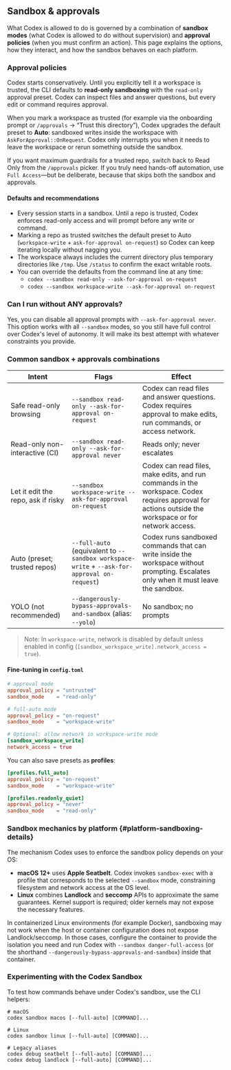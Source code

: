 ## Sandbox & approvals

What Codex is allowed to do is governed by a combination of **sandbox modes** (what Codex is allowed to do without supervision) and **approval policies** (when you must confirm an action). This page explains the options, how they interact, and how the sandbox behaves on each platform.

### Approval policies

Codex starts conservatively. Until you explicitly tell it a workspace is trusted, the CLI defaults to **read-only sandboxing** with the `read-only` approval preset. Codex can inspect files and answer questions, but every edit or command requires approval.

When you mark a workspace as trusted (for example via the onboarding prompt or `/approvals` → “Trust this directory”), Codex upgrades the default preset to **Auto**: sandboxed writes inside the workspace with `AskForApproval::OnRequest`. Codex only interrupts you when it needs to leave the workspace or rerun something outside the sandbox.

If you want maximum guardrails for a trusted repo, switch back to Read Only from the `/approvals` picker. If you truly need hands-off automation, use `Full Access`—but be deliberate, because that skips both the sandbox and approvals.

#### Defaults and recommendations

- Every session starts in a sandbox. Until a repo is trusted, Codex enforces read-only access and will prompt before any write or command.
- Marking a repo as trusted switches the default preset to Auto (`workspace-write` + `ask-for-approval on-request`) so Codex can keep iterating locally without nagging you.
- The workspace always includes the current directory plus temporary directories like `/tmp`. Use `/status` to confirm the exact writable roots.
- You can override the defaults from the command line at any time:
  - `codex --sandbox read-only --ask-for-approval on-request`
  - `codex --sandbox workspace-write --ask-for-approval on-request`

### Can I run without ANY approvals?

Yes, you can disable all approval prompts with `--ask-for-approval never`. This option works with all `--sandbox` modes, so you still have full control over Codex's level of autonomy. It will make its best attempt with whatever constraints you provide.

### Common sandbox + approvals combinations

| Intent                             | Flags                                                                                       | Effect                                                                                                                                                |
| ---------------------------------- | ------------------------------------------------------------------------------------------- | ----------------------------------------------------------------------------------------------------------------------------------------------------- |
| Safe read-only browsing            | `--sandbox read-only --ask-for-approval on-request`                                         | Codex can read files and answer questions. Codex requires approval to make edits, run commands, or access network.                                    |
| Read-only non-interactive (CI)     | `--sandbox read-only --ask-for-approval never`                                              | Reads only; never escalates                                                                                                                           |
| Let it edit the repo, ask if risky | `--sandbox workspace-write --ask-for-approval on-request`                                   | Codex can read files, make edits, and run commands in the workspace. Codex requires approval for actions outside the workspace or for network access. |
| Auto (preset; trusted repos)       | `--full-auto` (equivalent to `--sandbox workspace-write` + `--ask-for-approval on-request`) | Codex runs sandboxed commands that can write inside the workspace without prompting. Escalates only when it must leave the sandbox.                   |
| YOLO (not recommended)             | `--dangerously-bypass-approvals-and-sandbox` (alias: `--yolo`)                              | No sandbox; no prompts                                                                                                                                |

> Note: In `workspace-write`, network is disabled by default unless enabled in config (`[sandbox_workspace_write].network_access = true`).

#### Fine-tuning in `config.toml`

```toml
# approval mode
approval_policy = "untrusted"
sandbox_mode    = "read-only"

# full-auto mode
approval_policy = "on-request"
sandbox_mode    = "workspace-write"

# Optional: allow network in workspace-write mode
[sandbox_workspace_write]
network_access = true
```

You can also save presets as **profiles**:

```toml
[profiles.full_auto]
approval_policy = "on-request"
sandbox_mode    = "workspace-write"

[profiles.readonly_quiet]
approval_policy = "never"
sandbox_mode    = "read-only"
```

### Sandbox mechanics by platform {#platform-sandboxing-details}

The mechanism Codex uses to enforce the sandbox policy depends on your OS:

- **macOS 12+** uses **Apple Seatbelt**. Codex invokes `sandbox-exec` with a profile that corresponds to the selected `--sandbox` mode, constraining filesystem and network access at the OS level.
- **Linux** combines **Landlock** and **seccomp** APIs to approximate the same guarantees. Kernel support is required; older kernels may not expose the necessary features.

In containerized Linux environments (for example Docker), sandboxing may not work when the host or container configuration does not expose Landlock/seccomp. In those cases, configure the container to provide the isolation you need and run Codex with `--sandbox danger-full-access` (or the shorthand `--dangerously-bypass-approvals-and-sandbox`) inside that container.

### Experimenting with the Codex Sandbox

To test how commands behave under Codex's sandbox, use the CLI helpers:

```
# macOS
codex sandbox macos [--full-auto] [COMMAND]...

# Linux
codex sandbox linux [--full-auto] [COMMAND]...

# Legacy aliases
codex debug seatbelt [--full-auto] [COMMAND]...
codex debug landlock [--full-auto] [COMMAND]...
```
